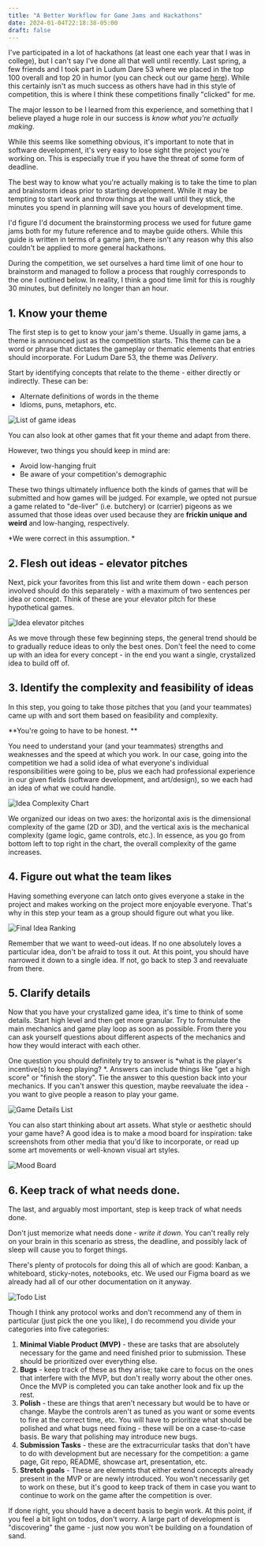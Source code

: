 ```yaml
---
title: "A Better Workflow for Game Jams and Hackathons"
date: 2024-01-04T22:18:38-05:00
draft: false
---
```


I've participated in a lot of hackathons (at least one each year that I was in college), but I can't say I've done all that well until recently. Last spring, a few friends and I took part in Ludum Dare 53 where we placed in the top 100 overall and top 20 in humor (you can check out our game [here](https://ldjam.com/events/ludum-dare/53/spam-simulator)). While this certainly isn't as much success as others have had in this style of competition, this is where I think these competitions finally "clicked" for me.

The major lesson to be I learned from this experience, and something that I believe played a huge role in our success is *know what you're actually making*.

While this seems like something obvious, it's important to note that in software development, it's very easy to lose sight the project you're working on. This is especially true if you have the threat of some form of deadline.

The best way to know what you're actually making is to take the time to plan and brainstorm ideas prior to starting development. While it may be tempting to start work and throw things at the wall until they stick, the minutes you spend in planning will save you hours of development time.

I'd figure I'd document the brainstorming process we used for future game jams both for my future reference and to maybe guide others. While this guide is written in terms of a game jam, there isn't any reason why this also couldn't be applied to more general hackathons.

During the competition, we set ourselves a hard time limit of one hour to brainstorm and managed to follow a process that roughly corresponds to the one I outlined below. In reality, I think a good time limit for this is roughly 30 minutes, but definitely no longer than an hour. 

## 1. Know your theme

The first step is to get to know your jam's theme. Usually in game jams, a theme is announced just as the competition starts. This theme can be a word or phrase that dictates the gameplay or thematic elements that entries should incorporate. For Ludum Dare 53, the theme was *Delivery*.

Start by identifying concepts that relate to the theme - either directly or indirectly. These can be:

- Alternate definitions of words in the theme
- Idioms, puns, metaphors, etc.

![List of game ideas](list-of-game-ideas.png)

You can also look at other games that fit your theme and adapt from there.

However, two things you should keep in mind are:

- Avoid low-hanging fruit
- Be aware of your competition's demographic

These two things ultimately influence both the kinds of games that will be submitted and how games will be judged. For example, we opted not pursue a game related to "de-liver" (i.e. butchery) or (carrier) pigeons as we assumed that those ideas over used because they are **frickin unique and weird** and low-hanging, respectively.

*We were correct in this assumption. *

## 2. Flesh out ideas - elevator pitches

Next, pick your favorites from this list and write them down - each person involved should do this separately - with a maximum of two sentences per idea or concept. Think of these are your elevator pitch for these hypothetical games.

![Idea elevator pitches](elevator-pitches.png "We plotted everything out on Figma. You can also ask ChatGPT for some ideas/theme interpretations in case you get stuck (though, there's no guarantee that they'll be good).")

As we move through these few beginning steps, the general trend should be to gradually reduce ideas to only the best ones. Don't feel the need to come up with an idea for every concept - in the end you want a single, crystalized idea to build off of.

## 3. Identify the complexity and feasibility of ideas

In this step, you going to take those pitches that you (and your teammates) came up with and sort them based on feasibility and complexity.

**You're going to have to be honest. **

You need to understand your (and your teammates) strengths and weaknesses and the speed at which you work. In our case, going into the competition we had a solid idea of what everyone's individual responsibilities were going to be, plus we each had professional experience in our given fields (software development, and art/design), so we each had an idea of what we could handle.

![Idea Complexity Chart](complexity-chart.png)

We organized our ideas on two axes: the horizontal axis is the dimensional complexity of the game (2D or 3D), and the vertical axis is the mechanical complexity (game logic, game controls, etc.). In essence, as you go from bottom left to top right in the chart, the overall complexity of the game increases. 

## 4. Figure out what the team likes

Having something everyone can latch onto gives everyone a stake in the project and makes working on the project more enjoyable everyone. That's why in this step your team as a group should figure out what you like.

![Final Idea Ranking](final-idea-ranking.png)

Remember that we want to weed-out ideas. If no one absolutely loves a particular idea, don't be afraid to toss it out. At this point, you should have narrowed it down to a single idea. If not, go back to step 3 and reevaluate from there. 

## 5. Clarify details

Now that you have your crystalized game idea, it's time to think of some details. Start high level and then get more granular. Try to formulate the main mechanics and game play loop as soon as possible. From there you can ask yourself questions about different aspects of the mechanics and how they would interact with each other.

One question you should definitely try to answer is *what is the player's incentive(s) to keep playing? *. Answers can include things like "get a high score" or "finish the story". Tie the answer to this question back into your mechanics. If you can't answer this question, maybe reevaluate the idea - you want to give people a reason to play your game.

![Game Details List](game-details.png)

You can also start thinking about art assets. What style or aesthetic should your game have? A good idea is to make a mood board for inspiration: take screenshots from other media that you'd like to incorporate, or read up some art movements or well-known visual art styles.

![Mood Board](mood-board.png "Mitchell's mood board for art inspiration.")

## 6. Keep track of what needs done.

The last, and arguably most important, step is keep track of what needs done.

Don't just memorize what needs done - *write it down*. You can't really rely on your brain in this scenario as stress, the deadline, and possibly lack of sleep will cause you to forget things.

There's plenty of protocols for doing this all of which are good: Kanban, a whiteboard, sticky-notes, notebooks, etc. We used our Figma board as we already had all of our other documentation on it anyway.

![Todo List](todo-list.png "Our todo list after the competition finished.")

Though I think any protocol works and don't recommend any of them in particular (just pick the one you like), I do recommend you divide your categories into five categories:

1. **Minimal Viable Product (MVP)** - these are tasks that are absolutely necessary for the game and need finished prior to submission. These should be prioritized over everything else.
2. **Bugs** - keep track of these as they arise; take care to focus on the ones that interfere with the MVP, but don't really worry about the other ones. Once the MVP is completed you can take another look and fix up the rest.
3. **Polish** - these are things that aren't necessary but would be to have or change. Maybe the controls aren't as tuned as you want or some events to fire at the correct time, etc. You will have to prioritize what should be polished and what bugs need fixing - these will be on a case-to-case basis. Be wary that polishing may introduce new bugs.
4. **Submission Tasks** - these are the extracurricular tasks that don't have to do with development but are necessary for the competition: a game page, Git repo, README, showcase art, presentation, etc.
5. **Stretch goals** - These are elements that either extend concepts already present in the MVP or are newly introduced. You won't necessarily get to work on these, but it's good to keep track of them in case you want to continue to work on the game after the competition is over.

If done right, you should have a decent basis to begin work. At this point, if you feel a bit light on todos, don't worry. A large part of development is "discovering" the game - just now you won't be building on a foundation of sand.
